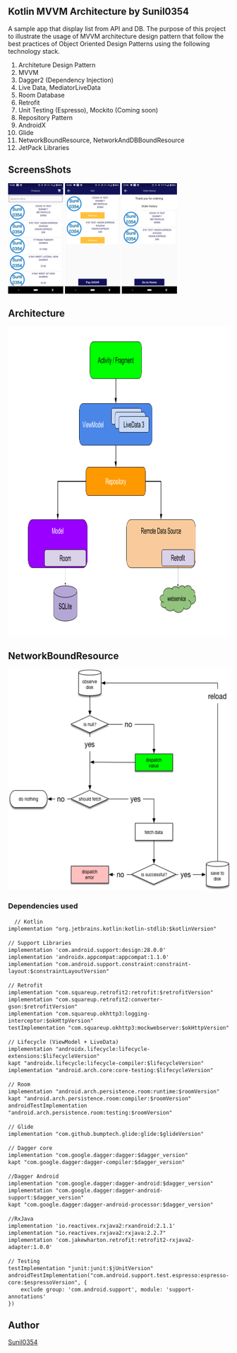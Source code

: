 ## Kotlin MVVM Architecture by Sunil0354
A sample app that display list from API and DB. The purpose of this project to illustrate the usage of MVVM architecture design pattern that follow the best practices of Object Oriented Design Patterns using the following technology stack.
 1. Architeture Design Pattern
 2. MVVM
 2. Dagger2 (Dependency Injection)
 3. Live Data, MediatorLiveData
 4. Room Database
 5. Retrofit
 6. Unit Testing (Espresso), Mockito (Coming soon)
 7. Repository Pattern
 8. AndroidX
 9. Glide
 10. NetworkBoundResource, NetworkAndDBBoundResource
 11. JetPack Libraries
 
## ScreensShots 
<img src="https://github.com/sunil0354/KotlinMVVMArchitecturePattern/blob/master/screens/Screenshot_20200731-120641.png" height="250px"/> <img src="https://github.com/sunil0354/KotlinMVVMArchitecturePattern/blob/master/screens/Screenshot_20200731-120651.png" height="250px"/> <img src="https://github.com/sunil0354/KotlinMVVMArchitecturePattern/blob/master/screens/Screenshot_20200731-120658.png" height="250px"/> 

## Architecture
<img alt="MVVM Architecture" height="700px" src="https://github.com/sunil0354/KotlinMVVMArchitecturePattern/blob/master/screens/Architecture_design.png" />

## NetworkBoundResource
<img alt="MVVM Architecture" height="500px" src="https://github.com/sunil0354/KotlinMVVMArchitecturePattern/blob/master/screens/network-bound-resource.png" />

### Dependencies used

      // Kotlin
    implementation "org.jetbrains.kotlin:kotlin-stdlib:$kotlinVersion"

    // Support Libraries
    implementation 'com.android.support:design:28.0.0'
    implementation 'androidx.appcompat:appcompat:1.1.0'
    implementation "com.android.support.constraint:constraint-layout:$constraintLayoutVersion"

    // Retrofit
    implementation "com.squareup.retrofit2:retrofit:$retrofitVersion"
    implementation "com.squareup.retrofit2:converter-gson:$retrofitVersion"
    implementation "com.squareup.okhttp3:logging-interceptor:$okHttpVersion"
    testImplementation "com.squareup.okhttp3:mockwebserver:$okHttpVersion"

    // Lifecycle (ViewModel + LiveData)
    implementation "androidx.lifecycle:lifecycle-extensions:$lifecycleVersion"
    kapt "androidx.lifecycle:lifecycle-compiler:$lifecycleVersion"
    implementation "android.arch.core:core-testing:$lifecycleVersion"

    // Room
    implementation "android.arch.persistence.room:runtime:$roomVersion"
    kapt "android.arch.persistence.room:compiler:$roomVersion"
    androidTestImplementation "android.arch.persistence.room:testing:$roomVersion"

    // Glide
    implementation "com.github.bumptech.glide:glide:$glideVersion"

    // Dagger core
    implementation "com.google.dagger:dagger:$dagger_version"
    kapt "com.google.dagger:dagger-compiler:$dagger_version"

    //Dagger Android
    implementation "com.google.dagger:dagger-android:$dagger_version"
    implementation "com.google.dagger:dagger-android-support:$dagger_version"
    kapt "com.google.dagger:dagger-android-processor:$dagger_version"

    //RxJava
    implementation 'io.reactivex.rxjava2:rxandroid:2.1.1'
    implementation "io.reactivex.rxjava2:rxjava:2.2.7"
    implementation 'com.jakewharton.retrofit:retrofit2-rxjava2-adapter:1.0.0'

    // Testing
    testImplementation "junit:junit:$jUnitVersion"
    androidTestImplementation("com.android.support.test.espresso:espresso-core:$espressoVersion", {
        exclude group: 'com.android.support', module: 'support-annotations'
    })

## Author
[Sunil0354](https://github.com/sunil0354 "Sunil Kummar")
